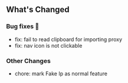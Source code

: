 ## What's Changed

### Bug fixes 🐛

* fix: fail to read clipboard for importing proxy
* fix: nav icon is not clickable

### Other Changes

* chore: mark Fake Ip as normal feature
